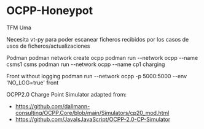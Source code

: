 # OCPP-Honeypot
TFM Uma 

Necesita vt-py para poder escanear ficheros recibidos por los casos de usos de ficheros/actualizaciones

Podman
podman network create ocpp
podman run --network ocpp --name csms1 csms
podman run --network ocpp --name cp1 charging


Front without logging
podman run --network ocpp -p 5000:5000 --env 'NO_LOG=true' front 

OCPP2.0 Charge Point Simulator adapted from:
 - https://github.com/dallmann-consulting/OCPP.Core/blob/main/Simulators/cp20_mod.html
 - https://github.com/JavaIsJavaScript/OCPP-2.0-CP-Simulator